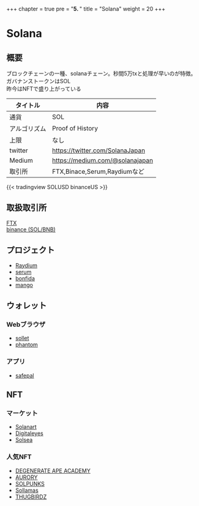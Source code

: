 +++
chapter = true
pre = "<b>5. </b>"
title = "Solana"
weight = 20
+++

# Solana

## 概要
ブロックチェーンの一種、solanaチェーン。秒間5万txと処理が早いのが特徴。  
ガバナンストークンはSOL  
昨今はNFTで盛り上がっている

タイトル |内容
---|---
通貨|SOL
アルゴリズム|Proof of History
上限|なし
twitter | https://twitter.com/SolanaJapan
Medium | https://medium.com/@solanajapan
取引所|FTX,Binace,Serum,Raydiumなど


{{< tradingview SOLUSD binanceUS >}}

## 取扱取引所
[FTX](https://ftx.com/#a=34339172)  
[binance (SOL/BNB)](https://accounts.binance.com/ja/register?ref=25096395)

## プロジェクト
- [Raydium](/solana/raydium/)
- [serum](/solana/serum/)
- [bonfida](/solana/bonfida/)
- [mango](/solana/mango/)

## ウォレット

### Webブラウザ
- [sollet](https://www.sollet.io)
- [phantom](https://phantom.app)

### アプリ
- [safepal](https://safepal.io)

## NFT

### マーケット
- [Solanart](https://solanart.io/)
- [Digitaleyes](https://digitaleyes.market/)
- [Solsea](https://solsea.io/explore)

### 人気NFT

- [DEGENERATE APE ACADEMY](https://www.degenape.academy/)
- [AURORY](https://app.aurory.io/#/)
- [SOLPUNKS](https://solpunks.com/)
- [Sollamas](https://sollamas.com/)
- [THUGBIRDZ](https://www.thugbirdz.com/)
